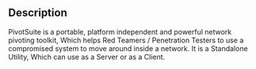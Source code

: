 ## Description
PivotSuite is a portable, platform independent and powerful network pivoting toolkit, Which helps Red Teamers / Penetration Testers to use a compromised system to move around inside a network. It is a Standalone Utility, Which can use as a Server or as a Client.